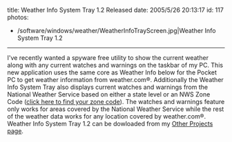 title: Weather Info System Tray 1.2 Released
date: 2005/5/26 20:13:17
id: 117
photos:
- /software/windows/weather/WeatherInfoTrayScreen.jpg|Weather Info System Tray 1.2
---
I've recently wanted a spyware free utility to show the current weather along with any current watches and warnings on the taskbar of my PC. This new application uses the same core as Weather Info below for the Pocket PC to get weather information from weather.com®. Additionally the Weather Info System Tray also displays current watches and warnings from the National Weather Service based on either a state level or an NWS Zone Code ([click here to find your zone code](http://weather.gov/alerts/)). The watches and warnings feature only works for areas covered by the National Weather Service while the rest of the weather data works for any location covered by weather.com®.  Weather Info System Tray 1.2 can be dowloaded from my [Other Projects page](OtherProjects.aspx).
